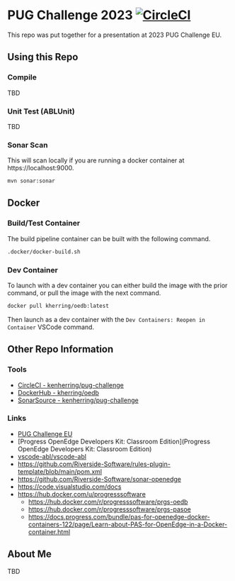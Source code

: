 # PUG Challenge 2023 [![CircleCI](https://dl.circleci.com/status-badge/img/gh/kenherring/pug-challenge/tree/main.svg?style=svg&circle-token=83b51698a6242b3f079aad6c2a78500eff4e4483)](https://dl.circleci.com/status-badge/redirect/gh/kenherring/pug-challenge/tree/main)

This repo was put together for a presentation at 2023 PUG Challenge EU.

## Using this Repo

### Compile

TBD

### Unit Test (ABLUnit)

TBD

### Sonar Scan

This will scan locally if you are running a docker container at https://localhost:9000.

```bash
mvn sonar:sonar
```

## Docker

### Build/Test Container

The build pipeline container can be built with the following command.

```bash
.docker/docker-build.sh
```

### Dev Container

To launch with a dev container you can either build the image with the prior command, or pull the image with the next command.

```bash
docker pull kherring/oedb:latest
```

Then launch as a dev container with the `Dev Containers: Reopen in Container` VSCode command.


## Other Repo Information

### Tools

* [CircleCI - kenherring/pug-challenge](https://app.circleci.com/pipelines/github/kenherring/pug-challenge)
* [DockerHub - kherring/oedb](https://hub.docker.com/r/kherring/oedb)
* [SonarSource - kenherring/pug-challenge](https://sonarcloud.io/project/overview?id=kenherring_pug-challenge)

### Links

* [PUG Challenge EU](https://pugchallenge.eu/)
* [Progress OpenEdge Developers Kit: Classroom Edition](Progress OpenEdge Developers Kit: Classroom Edition)
* [vscode-abl/vscode-abl](https://github.com/vscode-abl/vscode-abl)
* https://github.com/Riverside-Software/rules-plugin-template/blob/main/pom.xml
* https://github.com/Riverside-Software/sonar-openedge
* https://code.visualstudio.com/docs
* https://hub.docker.com/u/progresssoftware
  * https://hub.docker.com/r/progresssoftware/prgs-oedb
  * https://hub.docker.com/r/progresssoftware/prgs-pasoe
  * https://docs.progress.com/bundle/pas-for-openedge-docker-containers-122/page/Learn-about-PAS-for-OpenEdge-in-a-Docker-container.html

## About Me

TBD
